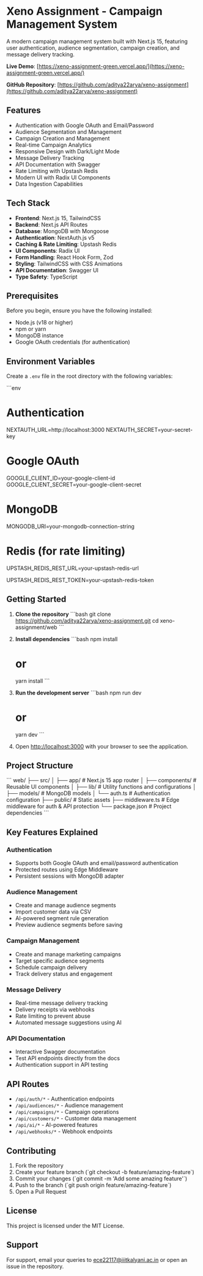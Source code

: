 # Xeno Assignment - Campaign Management System

A modern campaign management system built with Next.js 15, featuring user authentication, audience segmentation, campaign creation, and message delivery tracking.

**Live Demo**: [https://xeno-assignment-green.vercel.app/](https://xeno-assignment-green.vercel.app/)

**GitHub Repository**: [https://github.com/aditya22arya/xeno-assignment](https://github.com/aditya22arya/xeno-assignment)

## Features

- Authentication with Google OAuth and Email/Password
- Audience Segmentation and Management
- Campaign Creation and Management
- Real-time Campaign Analytics
- Responsive Design with Dark/Light Mode
- Message Delivery Tracking
- API Documentation with Swagger
- Rate Limiting with Upstash Redis
- Modern UI with Radix UI Components
- Data Ingestion Capabilities

## Tech Stack

- **Frontend**: Next.js 15, TailwindCSS
- **Backend**: Next.js API Routes
- **Database**: MongoDB with Mongoose
- **Authentication**: NextAuth.js v5
- **Caching & Rate Limiting**: Upstash Redis
- **UI Components**: Radix UI
- **Form Handling**: React Hook Form, Zod
- **Styling**: TailwindCSS with CSS Animations
- **API Documentation**: Swagger UI
- **Type Safety**: TypeScript

## Prerequisites

Before you begin, ensure you have the following installed:
- Node.js (v18 or higher)
- npm or yarn
- MongoDB instance
- Google OAuth credentials (for authentication)

## Environment Variables

Create a `.env` file in the root directory with the following variables:

\`\`\`env
# Authentication
NEXTAUTH_URL=http://localhost:3000
NEXTAUTH_SECRET=your-secret-key

# Google OAuth
GOOGLE_CLIENT_ID=your-google-client-id
GOOGLE_CLIENT_SECRET=your-google-client-secret

# MongoDB
MONGODB_URI=your-mongodb-connection-string

#  Redis (for rate limiting)
UPSTASH_REDIS_REST_URL=your-upstash-redis-url


UPSTASH_REDIS_REST_TOKEN=your-upstash-redis-token

## Getting Started

1. **Clone the repository**
   \`\`\`bash
   git clone https://github.com/aditya22arya/xeno-assignment.git
   cd xeno-assignment/web
   \`\`\`

2. **Install dependencies**
   \`\`\`bash
   npm install
   # or
   yarn install
   \`\`\`

3. **Run the development server**
   \`\`\`bash
   npm run dev
   # or
   yarn dev
   \`\`\`

4. Open [http://localhost:3000](http://localhost:3000) with your browser to see the application.

## Project Structure

\`\`\`
web/
├── src/
│   ├── app/                 # Next.js 15 app router
│   ├── components/          # Reusable UI components
│   ├── lib/                 # Utility functions and configurations
│   ├── models/             # MongoDB models
│   └── auth.ts             # Authentication configuration
├── public/                 # Static assets
├── middleware.ts           # Edge middleware for auth & API protection
└── package.json           # Project dependencies
\`\`\`

## Key Features Explained

### Authentication
- Supports both Google OAuth and email/password authentication
- Protected routes using Edge Middleware
- Persistent sessions with MongoDB adapter

### Audience Management
- Create and manage audience segments
- Import customer data via CSV
- AI-powered segment rule generation
- Preview audience segments before saving

### Campaign Management
- Create and manage marketing campaigns
- Target specific audience segments
- Schedule campaign delivery
- Track delivery status and engagement

### Message Delivery
- Real-time message delivery tracking
- Delivery receipts via webhooks
- Rate limiting to prevent abuse
- Automated message suggestions using AI

### API Documentation
- Interactive Swagger documentation
- Test API endpoints directly from the docs
- Authentication support in API testing

## API Routes

- `/api/auth/*` - Authentication endpoints
- `/api/audiences/*` - Audience management
- `/api/campaigns/*` - Campaign operations
- `/api/customers/*` - Customer data management
- `/api/ai/*` - AI-powered features
- `/api/webhooks/*` - Webhook endpoints

## Contributing

1. Fork the repository
2. Create your feature branch (\`git checkout -b feature/amazing-feature\`)
3. Commit your changes (\`git commit -m 'Add some amazing feature'\`)
4. Push to the branch (\`git push origin feature/amazing-feature\`)
5. Open a Pull Request

## License

This project is licensed under the MIT License.

## Support

For support, email your queries to [ece22117@iiitkalyani.ac.in](mailto:ece22117@iiitkalyani.ac.in) or open an issue in the repository.
